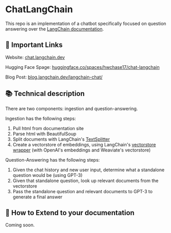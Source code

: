 # ChatLangChain

This repo is an implementation of a chatbot specifically focused on question answering over the [LangChain documentation](https://langchain.readthedocs.io/en/latest/).

## 🚀 Important Links

Website: [chat.langchain.dev](https://chat.langchain.dev)

Hugging Face Spage: [huggingface.co/spaces/hwchase17/chat-langchain](https://huggingface.co/spaces/hwchase17/chat-langchain)

Blog Post: [blog.langchain.dev/langchain-chat/](https://blog.langchain.dev/langchain-chat/)

## 📚 Technical description

There are two components: ingestion and question-answering.

Ingestion has the following steps:

1. Pull html from documentation site
2. Parse html with BeautifulSoup
3. Split documents with LangChain's [TextSplitter](https://langchain.readthedocs.io/en/latest/modules/utils/combine_docs_examples/textsplitter.html)
4. Create a vectorstore of embeddings, using LangChain's [vectorstore wrapper](https://langchain.readthedocs.io/en/latest/modules/utils/combine_docs_examples/vectorstores.html) (with OpenAI's embeddings and Weaviate's vectorstore)

Question-Answering has the following steps:

1. Given the chat history and new user input, determine what a standalone question would be (using GPT-3)
2. Given that standalone question, look up relevant documents from the vectorstore
3. Pass the standalone question and relevant documents to GPT-3 to generate a final answer

## 🧠 How to Extend to your documentation

Coming soon.
